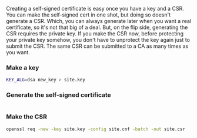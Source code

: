 Creating a self-signed certificate is easy once you have a key
and a CSR. You can make the self-signed cert in one shot, but doing so doesn't generate a
CSR. Which, you can always generate later when you want a real certificate,
so it's not that big of a deal. But, on the flip side, generating the CSR requires
the private key. If you make the CSR now, before protecting your private key
somehow, you don't have to unprotect the key again just to submit the CSR.
The same CSR can be submitted to a CA as many times as you want.


### Make a key

```bash
KEY_ALG=dsa new_key > site.key
```

### Generate the self-signed certificate

```bash

```

### Make the CSR

```bash
openssl req -new -key site.key -config site.cnf -batch -out site.csr
```
